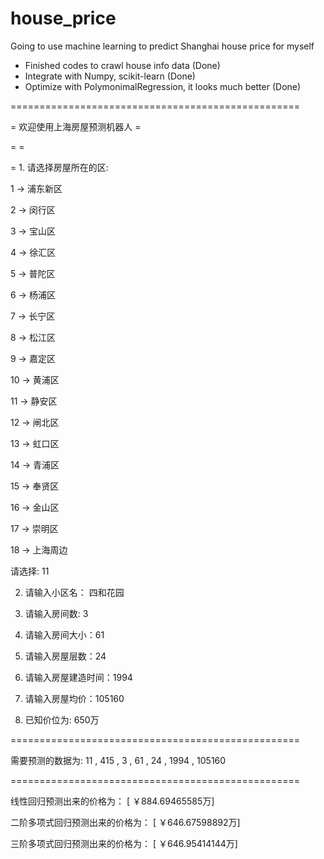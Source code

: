 # house_price
Going to use machine learning to predict Shanghai house price for myself

- Finished codes to crawl house info data  (Done)
- Integrate with Numpy, scikit-learn (Done)
- Optimize with PolymonimalRegression, it looks much better (Done)


==================================================

=          欢迎使用上海房屋预测机器人            =

=                                                =

= 1. 请选择房屋所在的区:

1 ->  浦东新区

2 ->  闵行区

3 ->  宝山区

4 ->  徐汇区

5 ->  普陀区

6 ->  杨浦区

7 ->  长宁区

8 ->  松江区

9 ->  嘉定区

10 ->  黄浦区

11 ->  静安区

12 ->  闸北区

13 ->  虹口区

14 ->  青浦区

15 ->  奉贤区

16 ->  金山区

17 ->  崇明区

18 ->  上海周边

请选择: 11



2. 请输入小区名： 四和花园

3. 请输入房间数: 3

4. 请输入房间大小：61

5. 请输入房屋层数：24

6. 请输入房屋建造时间：1994

7. 请输入房屋均价：105160

8. 已知价位为: 650万



==================================================

需要预测的数据为:  11 ,  415 ,  3 ,  61 ,  24 ,  1994 ,  105160

==================================================


线性回归预测出来的价格为： [  ￥884.69465585万]

二阶多项式回归预测出来的价格为： [ ￥646.67598892万]


三阶多项式回归预测出来的价格为： [ ￥646.95414144万]

